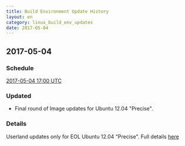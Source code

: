 ```yaml
---
title: Build Environment Update History
layout: en
category: linux_build_env_updates
date: 2017-05-04
---
```


## 2017-05-04

### Schedule

[2017-05-04 17:00 UTC](http://everytimezone.com/#2017-5-4,360,c8l)

### Updated

- Final round of Image updates for Ubuntu 12.04 "Precise".

### Details

Userland updates only for EOL Ubuntu 12.04 "Precise".
Full details [here](https://blog.travis-ci.com/2017-05-04-precise-image-updates)
